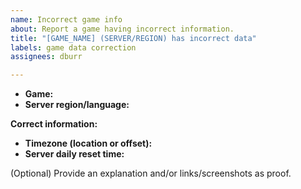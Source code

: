 ```yaml
---
name: Incorrect game info
about: Report a game having incorrect information.
title: "[GAME_NAME] (SERVER/REGION) has incorrect data"
labels: game data correction
assignees: dburr

---
```


- **Game:** 
- **Server region/language:** 

**Correct information:** 
- **Timezone (location or offset):** 
- **Server daily reset time:** 

(Optional) Provide an explanation and/or links/screenshots as proof.
